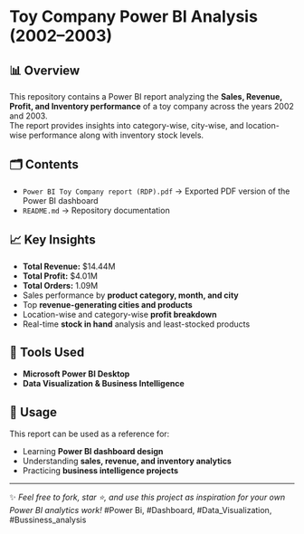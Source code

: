 # Toy Company Power BI Analysis (2002–2003)

## 📊 Overview
This repository contains a Power BI report analyzing the **Sales, Revenue, Profit, and Inventory performance** of a toy company across the years 2002 and 2003.  
The report provides insights into category-wise, city-wise, and location-wise performance along with inventory stock levels.

## 🗂 Contents
- `Power BI Toy Company report (RDP).pdf` → Exported PDF version of the Power BI dashboard  
- `README.md` → Repository documentation  

## 📈 Key Insights
- **Total Revenue:** $14.44M  
- **Total Profit:** $4.01M  
- **Total Orders:** 1.09M  
- Sales performance by **product category, month, and city**  
- Top **revenue-generating cities and products**  
- Location-wise and category-wise **profit breakdown**  
- Real-time **stock in hand** analysis and least-stocked products  

## 🚀 Tools Used
- **Microsoft Power BI Desktop**  
- **Data Visualization & Business Intelligence**  

## 📌 Usage
This report can be used as a reference for:
- Learning **Power BI dashboard design**  
- Understanding **sales, revenue, and inventory analytics**  
- Practicing **business intelligence projects**  

---

✨ *Feel free to fork, star ⭐, and use this project as inspiration for your own Power BI analytics work!*
#Power Bi, #Dashboard, #Data_Visualization, #Bussiness_analysis
